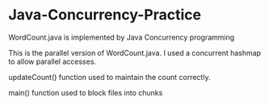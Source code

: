 # Java-Concurrency-Practice
WordCount.java is implemented by Java Concurrency programming

This is the parallel version of WordCount.java. I used a concurrent hashmap to allow parallel accesses.

updateCount() function used to maintain the count correctly.

main() function used to block files into chunks
